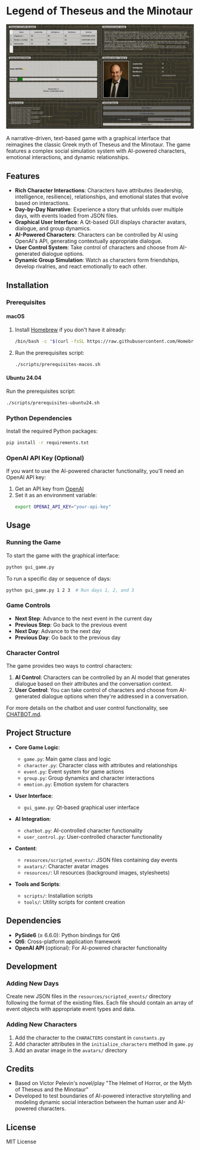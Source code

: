 # Legend of Theseus and the Minotaur

![Game Screenshot](https://github.com/yuchdev/LegendOfTheseusAndMinotaur/blob/master/resources/screenshots/game.png)

A narrative-driven, text-based game with a graphical interface that reimagines the classic Greek myth of Theseus and the Minotaur. The game features a complex social simulation system with AI-powered characters, emotional interactions, and dynamic relationships.

## Features

- **Rich Character Interactions**: Characters have attributes (leadership, intelligence, resilience), relationships, and emotional states that evolve based on interactions.
- **Day-by-Day Narrative**: Experience a story that unfolds over multiple days, with events loaded from JSON files.
- **Graphical User Interface**: A Qt-based GUI displays character avatars, dialogue, and group dynamics.
- **AI-Powered Characters**: Characters can be controlled by AI using OpenAI's API, generating contextually appropriate dialogue.
- **User Control System**: Take control of characters and choose from AI-generated dialogue options.
- **Dynamic Group Simulation**: Watch as characters form friendships, develop rivalries, and react emotionally to each other.

## Installation

### Prerequisites

#### macOS

1. Install [Homebrew](https://brew.sh/) if you don't have it already:
   ```bash
   /bin/bash -c "$(curl -fsSL https://raw.githubusercontent.com/Homebrew/install/HEAD/install.sh)"
   ```

2. Run the prerequisites script:
   ```bash
   ./scripts/prerequisites-macos.sh
   ```

#### Ubuntu 24.04

Run the prerequisites script:
```bash
./scripts/prerequisites-ubuntu24.sh
```

### Python Dependencies

Install the required Python packages:
```bash
pip install -r requirements.txt
```

### OpenAI API Key (Optional)

If you want to use the AI-powered character functionality, you'll need an OpenAI API key:

1. Get an API key from [OpenAI](https://platform.openai.com/)
2. Set it as an environment variable:
   ```bash
   export OPENAI_API_KEY="your-api-key"
   ```

## Usage

### Running the Game

To start the game with the graphical interface:
```bash
python gui_game.py
```

To run a specific day or sequence of days:
```bash
python gui_game.py 1 2 3  # Run days 1, 2, and 3
```

### Game Controls

- **Next Step**: Advance to the next event in the current day
- **Previous Step**: Go back to the previous event
- **Next Day**: Advance to the next day
- **Previous Day**: Go back to the previous day

### Character Control

The game provides two ways to control characters:

1. **AI Control**: Characters can be controlled by an AI model that generates dialogue based on their attributes and the conversation context.
2. **User Control**: You can take control of characters and choose from AI-generated dialogue options when they're addressed in a conversation.

For more details on the chatbot and user control functionality, see [CHATBOT.md](docs/CHATBOT.md).

## Project Structure

- **Core Game Logic**:
  - `game.py`: Main game class and logic
  - `character.py`: Character class with attributes and relationships
  - `event.py`: Event system for game actions
  - `group.py`: Group dynamics and character interactions
  - `emotion.py`: Emotion system for characters

- **User Interface**:
  - `gui_game.py`: Qt-based graphical user interface

- **AI Integration**:
  - `chatbot.py`: AI-controlled character functionality
  - `user_control.py`: User-controlled character functionality

- **Content**:
  - `resources/scripted_events/`: JSON files containing day events
  - `avatars/`: Character avatar images
  - `resources/`: UI resources (background images, stylesheets)

- **Tools and Scripts**:
  - `scripts/`: Installation scripts
  - `tools/`: Utility scripts for content creation

## Dependencies

- **PySide6** (≥ 6.6.0): Python bindings for Qt6
- **Qt6**: Cross-platform application framework
- **OpenAI API** (optional): For AI-powered character functionality

## Development

### Adding New Days

Create new JSON files in the `resources/scripted_events/` directory following the format of the existing files. Each file should contain an array of event objects with appropriate event types and data.

### Adding New Characters

1. Add the character to the `CHARACTERS` constant in `constants.py`
2. Add character attributes in the `initialize_characters` method in `game.py`
3. Add an avatar image in the `avatars/` directory

## Credits

- Based on Victor Pelevin's novel/play "The Helmet of Horror, or the Myth of Theseus and the Minotaur"
- Developed to test boundaries of AI-powered interactive storytelling and modeling dynamic social interaction between the human user and AI-powered characters. 

## License

MIT License 
